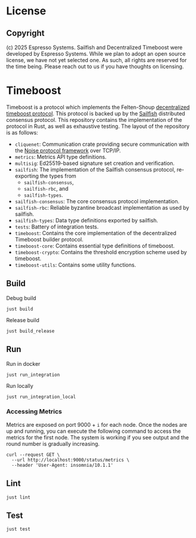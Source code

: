 # License
## Copyright
(c) 2025 Espresso Systems. Sailfish and Decentralized Timeboost were developed by Espresso Systems. While we plan to adopt an open source license, we have not yet selected one. As such, all rights are reserved for the time being. Please reach out to us if you have thoughts on licensing.

# Timeboost

Timeboost is a protocol which implements the Felten-Shoup
[decentralized timeboost protocol][timeboost]. This protocol is backed up by the
[Sailfish][sailfish] distributed consensus protocol. This repository contains the implementation
of the protocol in Rust, as well as exhaustive testing. The layout of the repository is as follows:

- `cliquenet`: Communication crate providing secure communication with the
   [Noise protocol framework][noise] over TCP/IP.
- `metrics`: Metrics API type definitions.
- `multisig`: Ed25519-based signature set creation and verification.
- `sailfish`: The implementation of the Sailfish consensus protocol, re-exporting the types from
   - `sailfish-consensus`,
   - `sailfish-rbc`, and
   - `sailfish-types`.
- `sailfish-consensus`: The core consensus protocol implementation.
- `sailfish-rbc`: Reliable byzantine broadcast implementation as used by sailfish.
- `sailfish-types`: Data type definitions exported by sailfish.
- `tests`: Battery of integration tests.
- `timeboost`: Contains the core implementation of the decentralized Timeboost builder protocol.
- `timeboost-core`: Contains essential type definitions of timeboost.
- `timeboost-crypto`: Contains the threshold encryption scheme used by timeboost.
- `timeboost-utils`: Contains some utility functions.

## Build

Debug build
```shell
just build
```

Release build
```shell
just build_release
```

## Run

Run in docker
```shell
just run_integration
```

Run locally
```shell
just run_integration_local
```

### Accessing Metrics

Metrics are exposed on port 9000 + `i` for each node. Once the nodes are up and running, you
can execute the following command to access the metrics for the first node. The system is working
if you see output and the round number is gradually increasing.

```shell
curl --request GET \
  --url http://localhost:9000/status/metrics \
  --header 'User-Agent: insomnia/10.1.1'
```

## Lint

```shell
just lint
```

## Test

```shell
just test
```

[noise]: https://noiseprotocol.org/
[sailfish]: https://eprint.iacr.org/2024/472.pdf
[timeboost]: https://github.com/OffchainLabs/decentralized-timeboost-spec
